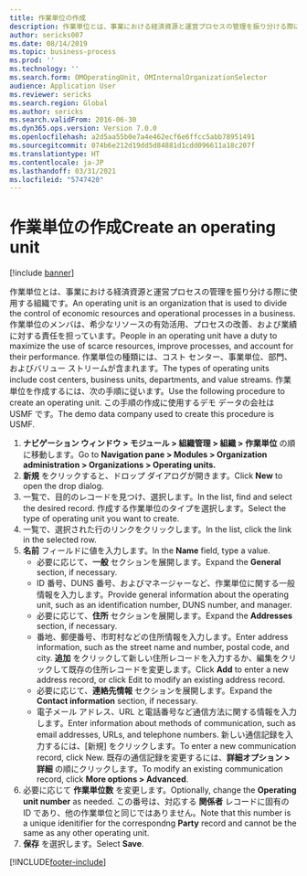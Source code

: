 ```yaml
---
title: 作業単位の作成
description: 作業単位とは、事業における経済資源と運営プロセスの管理を振り分ける際に使用する組織です。
author: sericks007
ms.date: 08/14/2019
ms.topic: business-process
ms.prod: ''
ms.technology: ''
ms.search.form: OMOperatingUnit, OMInternalOrganizationSelector
audience: Application User
ms.reviewer: sericks
ms.search.region: Global
ms.author: sericks
ms.search.validFrom: 2016-06-30
ms.dyn365.ops.version: Version 7.0.0
ms.openlocfilehash: a2d5aa55b0e7a4e462ecf6e6ffcc5abb78951491
ms.sourcegitcommit: 074b6e212d19dd5d84881d1cdd096611a18c207f
ms.translationtype: HT
ms.contentlocale: ja-JP
ms.lasthandoff: 03/31/2021
ms.locfileid: "5747420"
---
```

# <a name="create-an-operating-unit"></a><span data-ttu-id="31c1a-103">作業単位の作成</span><span class="sxs-lookup"><span data-stu-id="31c1a-103">Create an operating unit</span></span>

[!include [banner](../../includes/banner.md)]

<span data-ttu-id="31c1a-104">作業単位とは、事業における経済資源と運営プロセスの管理を振り分ける際に使用する組織です。</span><span class="sxs-lookup"><span data-stu-id="31c1a-104">An operating unit is an organization that is used to divide the control of economic resources and operational processes in a business.</span></span> <span data-ttu-id="31c1a-105">作業単位のメンバは、希少なリソースの有効活用、プロセスの改善、および業績に対する責任を担っています。</span><span class="sxs-lookup"><span data-stu-id="31c1a-105">People in an operating unit have a duty to maximize the use of scarce resources, improve processes, and account for their performance.</span></span> <span data-ttu-id="31c1a-106">作業単位の種類には、コスト センター、事業単位、部門、およびバリュー ストリームが含まれます。</span><span class="sxs-lookup"><span data-stu-id="31c1a-106">The types of operating units include cost centers, business units, departments, and value streams.</span></span> <span data-ttu-id="31c1a-107">作業単位を作成するには、次の手順に従います。</span><span class="sxs-lookup"><span data-stu-id="31c1a-107">Use the following procedure to create an operating unit.</span></span> <span data-ttu-id="31c1a-108">この手順の作成に使用するデモ データの会社は USMF です。</span><span class="sxs-lookup"><span data-stu-id="31c1a-108">The demo data company used to create this procedure is USMF.</span></span>

1. <span data-ttu-id="31c1a-109">**ナビゲーション ウィンドウ > モジュール > 組織管理 > 組織 > 作業単位** の順に移動します。</span><span class="sxs-lookup"><span data-stu-id="31c1a-109">Go to **Navigation pane > Modules > Organization administration > Organizations > Operating units.**</span></span>
2. <span data-ttu-id="31c1a-110">**新規** をクリックすると、ドロップ ダイアログが開きます。</span><span class="sxs-lookup"><span data-stu-id="31c1a-110">Click **New** to open the drop dialog.</span></span>
3. <span data-ttu-id="31c1a-111">一覧で、目的のレコードを見つけ、選択します。</span><span class="sxs-lookup"><span data-stu-id="31c1a-111">In the list, find and select the desired record.</span></span> <span data-ttu-id="31c1a-112">作成する作業単位のタイプを選択します。</span><span class="sxs-lookup"><span data-stu-id="31c1a-112">Select the type of operating unit you want to create.</span></span>  
4. <span data-ttu-id="31c1a-113">一覧で、選択された行のリンクをクリックします。</span><span class="sxs-lookup"><span data-stu-id="31c1a-113">In the list, click the link in the selected row.</span></span>
5. <span data-ttu-id="31c1a-114">**名前** フィールドに値を入力します。</span><span class="sxs-lookup"><span data-stu-id="31c1a-114">In the **Name** field, type a value.</span></span>
    + <span data-ttu-id="31c1a-115">必要に応じて、**一般** セクションを展開します。</span><span class="sxs-lookup"><span data-stu-id="31c1a-115">Expand the **General** section, if necessary.</span></span>  
    + <span data-ttu-id="31c1a-116">ID 番号、DUNS 番号、およびマネージャーなど、作業単位に関する一般情報を入力します。</span><span class="sxs-lookup"><span data-stu-id="31c1a-116">Provide general information about the operating unit, such as an identification number, DUNS number, and manager.</span></span>    
    + <span data-ttu-id="31c1a-117">必要に応じて、**住所** セクションを展開します。</span><span class="sxs-lookup"><span data-stu-id="31c1a-117">Expand the **Addresses** section, if necessary.</span></span>  
    + <span data-ttu-id="31c1a-118">番地、郵便番号、市町村などの住所情報を入力します。</span><span class="sxs-lookup"><span data-stu-id="31c1a-118">Enter address information, such as the street name and number, postal code, and city.</span></span> <span data-ttu-id="31c1a-119">**追加** をクリックして新しい住所レコードを入力するか、編集をクリックして既存の住所レコードを変更します。</span><span class="sxs-lookup"><span data-stu-id="31c1a-119">Click **Add** to enter a new address record, or click Edit to modify an existing address record.</span></span>   
    + <span data-ttu-id="31c1a-120">必要に応じて、**連絡先情報** セクションを展開します。</span><span class="sxs-lookup"><span data-stu-id="31c1a-120">Expand the **Contact information** section, if necessary.</span></span>  
    + <span data-ttu-id="31c1a-121">電子メール アドレス、URL と電話番号など通信方法に関する情報を入力します。</span><span class="sxs-lookup"><span data-stu-id="31c1a-121">Enter information about methods of communication, such as email addresses, URLs, and telephone numbers.</span></span> <span data-ttu-id="31c1a-122">新しい通信記録を入力するには、[新規] をクリックします。</span><span class="sxs-lookup"><span data-stu-id="31c1a-122">To enter a new communication record, click New.</span></span> <span data-ttu-id="31c1a-123">既存の通信記録を変更するには、**詳細オプション > 詳細** の順にクリックします。</span><span class="sxs-lookup"><span data-stu-id="31c1a-123">To modify an existing communication record, click **More options > Advanced**.</span></span>   
6. <span data-ttu-id="31c1a-124">必要に応じて **作業単位数** を変更します。</span><span class="sxs-lookup"><span data-stu-id="31c1a-124">Optionally, change the **Operating unit number** as needed.</span></span> <span data-ttu-id="31c1a-125">この番号は、対応する **関係者** レコードに固有の ID であり、他の作業単位と同じではありません。</span><span class="sxs-lookup"><span data-stu-id="31c1a-125">Note that this number is a unique idenitifier for the correspondng **Party** record and cannot be the same as any other operating unit.</span></span>
7. <span data-ttu-id="31c1a-126">**保存** を選択します。</span><span class="sxs-lookup"><span data-stu-id="31c1a-126">Select **Save**.</span></span>


[!INCLUDE[footer-include](../../../../includes/footer-banner.md)]